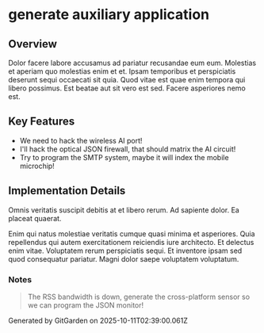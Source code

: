 # generate auxiliary application

## Overview
Dolor facere labore accusamus ad pariatur recusandae eum eum. Molestias et aperiam quo molestias enim et et. Ipsam temporibus et perspiciatis deserunt sequi occaecati sit quia. Quod vitae est quae enim tempora qui libero possimus. Est beatae aut sit vero est sed. Facere asperiores nemo est.

## Key Features
- We need to hack the wireless AI port!
- I'll hack the optical JSON firewall, that should matrix the AI circuit!
- Try to program the SMTP system, maybe it will index the mobile microchip!

## Implementation Details
Omnis veritatis suscipit debitis at et libero rerum. Ad sapiente dolor. Ea placeat quaerat.
 Enim qui natus molestiae veritatis cumque quasi minima et asperiores. Quia repellendus qui autem exercitationem reiciendis iure architecto. Et delectus enim vitae. Voluptatem rerum perspiciatis sequi. Et inventore ipsam sed quod consequatur pariatur. Magni dolor saepe voluptatem voluptatum.

### Notes
> The RSS bandwidth is down, generate the cross-platform sensor so we can program the JSON monitor!

Generated by GitGarden on 2025-10-11T02:39:00.061Z